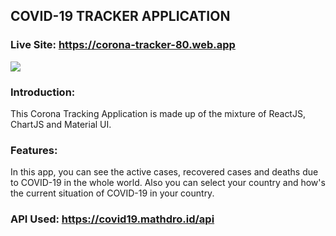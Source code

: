 ## COVID-19 TRACKER APPLICATION

### Live Site: https://corona-tracker-80.web.app

![](images/logo2.png)

### Introduction:
This Corona Tracking Application is made up of the mixture of ReactJS, ChartJS and Material UI.

### Features:
In this app, you can see the active cases, recovered cases and deaths due to COVID-19 in the whole world. Also you can select your country and how's the current situation of COVID-19 in your country.

### API Used: https://covid19.mathdro.id/api
